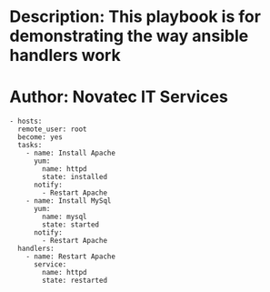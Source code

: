 # Description: This playbook is for demonstrating the way ansible handlers work
# Author: Novatec IT Services
```
- hosts:
  remote_user: root
  become: yes
  tasks:
    - name: Install Apache
      yum: 
        name: httpd
        state: installed
      notify:
        - Restart Apache
    - name: Install MySql
      yum:
        name: mysql
        state: started
      notify:
        - Restart Apache
  handlers:
    - name: Restart Apache
      service:
        name: httpd
        state: restarted
```

